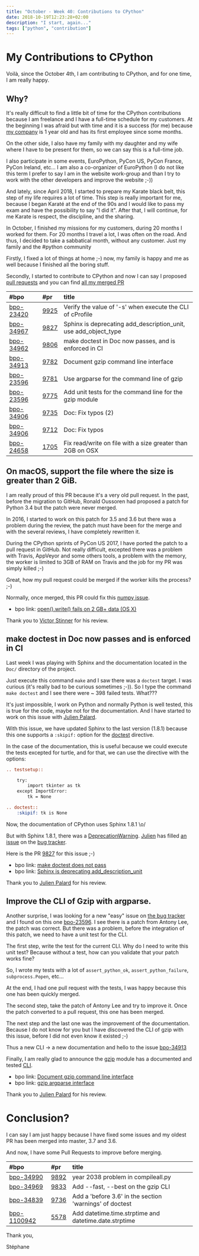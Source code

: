 ```yaml
---
title: "October - Week 40: Contributions to CPython"
date: 2018-10-19T12:23:28+02:00
description: "I start, again..."
tags: ["python", "contribution"]
---
```


# My Contributions to CPython

Voilà, since the October 4th, I am contributing to CPython, and for one time, I
am really happy.

## Why?

It's really difficult to find a little bit of time for the CPython contributions
because I am freelance and I have a full-time schedule for my customers. At the
beginning I was afraid but with time and it is a success (for me) because
[my company](https://www.mgx.io) is 1 year old and has its first employee since some
months.

On the other side, I also have my family with my daughter and my wife where I
have to be present for them, so we can say this is a full-time job.

I also participate in some events, EuroPython, PyCon US, PyCon France, PyCon
Ireland, etc... I am also a co-organizer of EuroPython (I do not like this term
I prefer to say I am in the website work-group and than I try to work with the
other developers and improve the website ;-))

And lately, since April 2018, I started to prepare my Karate black belt, this
step of my life requires a lot of time. This step is really important for me,
because I began Karaté at the end of the 90s and I would like to pass my exam
and have the possibility to say "I did it". After that, I will continue, for me
Karate is respect, the discipline, and the sharing.

In October, I finished my missions for my customers, during 20 months I worked
for them. For 20 months I travel a lot, I was often on the road. And thus, I
decided to take a sabbatical month, without any customer. Just my family
and the #python community

Firstly, I fixed a lot of things at home ;-) now, my family is happy and me as
well because I finished all the boring stuff.

Secondly, I started to contribute to CPython and now I can say
I proposed [pull requests](https://github.com/python/cpython/pulls) and you can find
[all my merged PR](https://github.com/python/cpython/pulls?utf8=%E2%9C%93&q=is%3Amerged+is%3Apr+author%3Amatrixise+closed%3A2018-10-01..2018-11-01+)

| #bpo                                            | #pr                                                 | title                                                           |
|:------------------------------------------------|:----------------------------------------------------|:----------------------------------------------------------------|
| [bpo-23420](https://bugs.python.org/issue23420) | [9925](https://github.com/python/cpython/pull/9925) | Verify the value of '-s' when execute the CLI of cProfile       |
| [bpo-34967](https://bugs.python.org/issue34967) | [9827](https://github.com/python/cpython/pull/9827) | Sphinx is deprecating add_description_unit, use add_object_type |
| [bpo-34962](https://bugs.python.org/issue34962) | [9806](https://github.com/python/cpython/pull/9806) | make doctest in Doc now passes, and is enforced in CI           |
| [bpo-34913](https://bugs.python.org/issue34913) | [9782](https://github.com/python/cpython/pull/9782) | Document gzip command line interface                            |
| [bpo-23596](https://bugs.python.org/issue23596) | [9781](https://github.com/python/cpython/pull/9781) | Use argparse for the command line of gzip                       |
| [bpo-23596](https://bugs.python.org/issue23596) | [9775](https://github.com/python/cpython/pull/9775) | Add unit tests for the command line for the gzip module         |
| [bpo-34906](https://bugs.python.org/issue34906) | [9735](https://github.com/python/cpython/pull/9735) | Doc: Fix typos (2)                                              |
| [bpo-34906](https://bugs.python.org/issue34906) | [9712](https://github.com/python/cpython/pull/9712) | Doc: Fix typos                                                  |
| [bpo-24658](https://bugs.python.org/issue24658) | [1705](https://github.com/python/cpython/pull/1705) | Fix read/write on file with a size greater than 2GB on OSX      |


## On macOS, support the file where the size is greater than 2 GiB.

I am really proud of this PR because it's a very old pull request. In the past,
before the migration to GitHub, Ronald Oussoren had proposed a patch for Python
3.4 but the patch were never merged.

In 2016, I started to work on this patch for 3.5 and 3.6 but there was a problem
during the review, the patch must have been for the merge and with the several
reviews, I have completely rewritten it.

During the CPython sprints of PyCon US 2017, I have ported the patch to a pull
request in GitHub. Not really difficult, excepted there was a problem with
Travis, AppVeyor and some others tools, a problem with the memory, the worker is
limited to 3GB of RAM on Travis and the job for my PR was simply killed ;-)

Great, how my pull request could be merged if the worker kills the process? ;-)

Normally, once merged, this PR could fix this [numpy issue](https://github.com/numpy/numpy/issues/3858).

* bpo link: [open().write() fails on 2 GB+ data (OS X)](https://bugs.python.org/issue24658)

Thank you to [Victor Stinner](https://twitter.com/VictorStinner) for his review.

## make doctest in Doc now passes and is enforced in CI

Last week I was playing with Sphinx and the documentation located in the `Doc/`
directory of the project.

Just execute this command `make` and I saw there was a `doctest` target. I was
curious (it's really bad to be curious sometimes ;-)). So I type the command
`make doctest` and I see there were ~ 398 failed tests. What???

It's just impossible, I work on Python and normally Python is well tested, this
is true for the code, maybe not for the documentation. And I have started to
work on this issue with [Julien Palard](https://www.twitter.com/sizeof).

With this issue, we have updated Sphinx to the last version (1.8.1) because this
one supports a `:skipif:` option for the
[doctest](http://www.sphinx-doc.org/en/master/usage/extensions/doctest.html?highlight=skipif#directive-doctest)
directive.

In the case of the documentation, this is useful because we could execute the
tests excepted for turtle, and for that, we can use the directive with the
options:

```restructuredtext
.. testsetup::

    try:
        import tkinter as tk
    except ImportError:
        tk = None

.. doctest::
    :skipif: tk is None

``` 

Now, the documentation of CPython uses Sphinx 1.8.1 \o/ 

But with Sphinx 1.8.1, there was a [DeprecationWarning](https://docs.python.org/3/library/exceptions.html#DeprecationWarning).
[Julien](https://www.twitter.com/sizeof) has filled [an issue](https://bugs.python.org/issue34967) on the [bug tracker](https://bugs.python.org).

Here is the PR [9827](https://github.com/python/cpython/pull/9827) for this issue ;-)


* bpo link: [make doctest does not pass](https://bugs.python.org/issue34962)
* bpo link: [Sphinx is deprecating add_description_unit](https://bugs.python.org/issue34967)

Thank you to [Julien Palard](https://twitter.com/sizeof) for his review.

## Improve the CLI of Gzip with argparse.

Another surprise, I was looking for a new "easy" issue on [the bug tracker](https://bugs.python.org)
and I found on this one
[bpo-23596](https://bugs.python.org/issue23596). I see there is a patch from
Antony Lee, the patch was correct. But there was a problem, before the
integration of this patch, we need to have a unit test for the CLI.

The first step, write the test for the current CLI. Why do I need to write this
unit test? Because without a test, how can you validate that your patch works
fine?

So, I wrote my tests with a lot of `assert_python_ok`, `assert_python_failure`,
`subprocess.Popen`, etc...

At the end, I had one pull request with the tests, I was happy because this one
has been quickly merged.

The second step, take the patch of Antony Lee and try to improve it.
Once the patch converted to a pull request, this one has been merged.

The next step and the last one was the improvement of the documentation. Because
I do not know for you but I have discovered the CLI of gzip with this issue,
before I did not even know it existed ;-)

Thus a new CLI -> a new documentation and hello to the issue [bpo-34913](https://bugs.python.org/issue34913)

Finally, I am really glad to announce the [gzip](https://docs.python.org/3.8/library/gzip.html)
module has a documented and tested [CLI](https://docs.python.org/3.8/library/gzip.html#command-line-interface).

* bpo link: [Document gzip command line interface](https://bugs.python.org/issue34913)
* bpo link: [gzip argparse interface](https://bugs.python.org/issue23596)

Thank you to [Julien Palard](https://twitter.com/sizeof) for his review.

# Conclusion?

I can say I am just happy because I have fixed some issues and my oldest PR has been merged into master, 3.7 and 3.6.

And now, I have some Pull Requests to improve before merging.

| #bpo                                                | #pr                                                 | title                                                   |
|:----------------------------------------------------|:----------------------------------------------------|:--------------------------------------------------------|
| [bpo-34990](https://bugs.python.org/issue34990)     | [9892](https://github.com/python/cpython/pull/9892) | year 2038 problem in compileall.py                      |
| [bpo-34969](https://bugs.python.org/issue34969)     | [9833](https://github.com/python/cpython/pull/9833) | Add --fast, --best on the gzip CLI                      |
| [bpo-34839](https://bugs.python.org/issue34839)     | [9736](https://github.com/python/cpython/pull/9736) | Add a 'before 3.6' in the section 'warnings' of doctest |
| [bpo-1100942](https://bugs.python.org/issue1100942) | [5578](https://github.com/python/cpython/pull/5578) | Add datetime.time.strptime and datetime.date.strptime   |

Thank you,

Stéphane